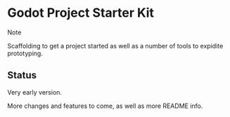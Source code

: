 # Godot Project Starter Kit
> [!NOTE]
> Scaffolding to get a project started as well as a number of tools to expidite prototyping. 

## Status 
Very early version. 

More changes and features to come, as well as more README info. 
